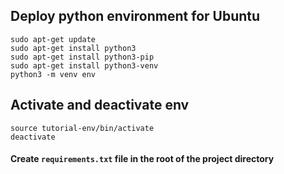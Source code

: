 ## Deploy python environment for Ubuntu
```
sudo apt-get update
sudo apt-get install python3
sudo apt-get install python3-pip
sudo apt-get install python3-venv
python3 -m venv env
```
## Activate and deactivate env
```
source tutorial-env/bin/activate
deactivate
```
#### Create ``` requirements.txt ``` file in the root of the project directory
